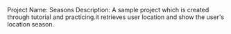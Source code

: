 Project Name: Seasons
Description: 
A sample project which is created through tutorial and practicing.it retrieves user location and show the user's location season.
